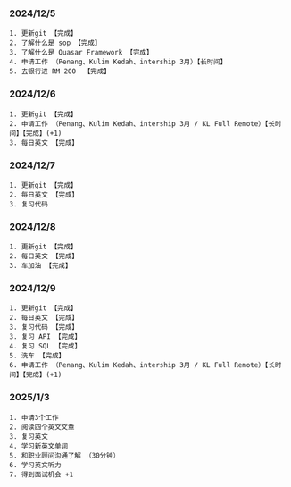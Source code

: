 ### 2024/12/5

```
1. 更新git 【完成】
2. 了解什么是 sop 【完成】
3. 了解什么是 Quasar Framework 【完成】
4. 申请工作 （Penang、Kulim Kedah、intership 3月）【长时间】
5. 去银行进 RM 200  【完成】
```

### 2024/12/6

```
1. 更新git 【完成】
2. 申请工作 （Penang、Kulim Kedah、intership 3月 / KL Full Remote）【长时间】【完成】(+1)
3. 每日英文 【完成】
```

### 2024/12/7

```
1. 更新git 【完成】
2. 每日英文 【完成】
3. 复习代码
```

### 2024/12/8

```
1. 更新git 【完成】
2. 每日英文 【完成】
3. 车加油 【完成】
```

### 2024/12/9

```
1. 更新git 【完成】
2. 每日英文 【完成】
3. 复习代码 【完成】
3. 复习 API 【完成】
4. 复习 SQL 【完成】
5. 洗车 【完成】
6. 申请工作 （Penang、Kulim Kedah、intership 3月 / KL Full Remote）【长时间】【完成】(+1)
```

### 2025/1/3

```
1. 申请3个工作
2. 阅读四个英文文章
3. 复习英文
4. 学习新英文单词
5. 和职业顾问沟通了解 （30分钟）
6. 学习英文听力
7. 得到面试机会 +1
```































